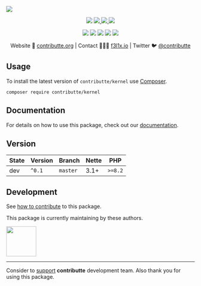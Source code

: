 ![](https://heatbadger.now.sh/github/readme/contributte/kernel/)

<p align=center>
  <a href="https://github.com/contributte/kernel/actions"><img src="https://badgen.net/github/checks/contributte/kernel/master?cache=300"></a>
  <a href="https://coveralls.io/r/contributte/kernel"> <img src="https://badgen.net/coveralls/c/github/contributte/kernel?cache=300"> </a>
  <a href="https://packagist.org/packages/contributte/kernel"> <img src="https://badgen.net/packagist/dm/contributte/kernel"> </a>
  <a href="https://packagist.org/packages/contributte/kernel"> <img src="https://badgen.net/packagist/v/contributte/kernel"> </a>
</p>
<p align=center>
  <a href="https://packagist.org/packages/contributte/kernel"><img src="https://badgen.net/packagist/php/contributte/kernel"></a>
  <a href="https://github.com/contributte/kernel"><img src="https://badgen.net/github/license/contributte/kernel"></a>
  <a href="https://bit.ly/ctteg"><img src="https://badgen.net/badge/support/gitter/cyan"></a>
  <a href="https://bit.ly/cttfo"><img src="https://badgen.net/badge/support/forum/yellow"></a>
  <a href="https://contributte.org/partners.html"><img src="https://badgen.net/badge/become/a%20patron/F96854"></a>
<p>

<p align=center>
Website 🚀 <a href="https://contributte.org">contributte.org</a> | Contact 👨🏻‍💻 <a href="https://f3l1x.io">f3l1x.io</a> | Twitter 🐦 <a href="https://twitter.com/contributte">@contributte</a>
</p>

## Usage

To install the latest version of `contributte/kernel` use [Composer](https://getcomposer.org).

```
composer require contributte/kernel
```

## Documentation

For details on how to use this package, check out our [documentation](.docs).

## Version

| State | Version | Branch   | Nette | PHP     |
|-------|---------|----------|-------|---------|
| dev   | `^0.1`  | `master` | 3.1+  | `>=8.2` |

## Development

See [how to contribute](https://contributte.org/contributing.html) to this package.

This package is currently maintaining by these authors.

<a href="https://github.com/f3l1x">
  <img width="80" height="80" src="https://avatars2.githubusercontent.com/u/538058?v=3&s=80">
</a>

-----

Consider to [support](https://contributte.org/partners.html) **contributte** development team.
Also thank you for using this package.
